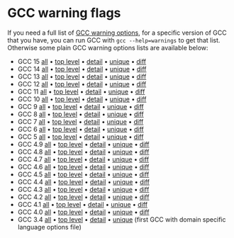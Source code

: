 
# GCC warning flags

If you need a full list of
[GCC warning options](https://gcc.gnu.org/onlinedocs/gcc/Warning-Options.html),
for a specific version of GCC that you have, you can run GCC with `gcc
--help=warnings` to get that list. Otherwise some plain GCC warning
options lists are available below:


* GCC 15 [all](warnings-15.txt)
  • [top level](warnings-top-level-15.txt)
  • [detail](warnings-detail-15.txt)
  • [unique](warnings-unique-15.txt)
  • [diff](warnings-diff-14-15.txt)
* GCC 14 [all](warnings-14.txt)
  • [top level](warnings-top-level-14.txt)
  • [detail](warnings-detail-14.txt)
  • [unique](warnings-unique-14.txt)
  • [diff](warnings-diff-13-14.txt)
* GCC 13 [all](warnings-13.txt)
  • [top level](warnings-top-level-13.txt)
  • [detail](warnings-detail-13.txt)
  • [unique](warnings-unique-13.txt)
  • [diff](warnings-diff-12-13.txt)
* GCC 12 [all](warnings-12.txt)
  • [top level](warnings-top-level-12.txt)
  • [detail](warnings-detail-12.txt)
  • [unique](warnings-unique-12.txt)
  • [diff](warnings-diff-11-12.txt)
* GCC 11 [all](warnings-11.txt)
  • [top level](warnings-top-level-11.txt)
  • [detail](warnings-detail-11.txt)
  • [unique](warnings-unique-11.txt)
  • [diff](warnings-diff-10-11.txt)
* GCC 10 [all](warnings-10.txt)
  • [top level](warnings-top-level-10.txt)
  • [detail](warnings-detail-10.txt)
  • [unique](warnings-unique-10.txt)
  • [diff](warnings-diff-9-10.txt)
* GCC 9 [all](warnings-9.txt)
  • [top level](warnings-top-level-9.txt)
  • [detail](warnings-detail-9.txt)
  • [unique](warnings-unique-9.txt)
  • [diff](warnings-diff-8-9.txt)
* GCC 8 [all](warnings-8.txt)
  • [top level](warnings-top-level-8.txt)
  • [detail](warnings-detail-8.txt)
  • [unique](warnings-unique-8.txt)
  • [diff](warnings-diff-7-8.txt)
* GCC 7 [all](warnings-7.txt)
  • [top level](warnings-top-level-7.txt)
  • [detail](warnings-detail-7.txt)
  • [unique](warnings-unique-7.txt)
  • [diff](warnings-diff-6-7.txt)
* GCC 6 [all](warnings-6.txt)
  • [top level](warnings-top-level-6.txt)
  • [detail](warnings-detail-6.txt)
  • [unique](warnings-unique-6.txt)
  • [diff](warnings-diff-5-6.txt)
* GCC 5 [all](warnings-5.txt)
  • [top level](warnings-top-level-5.txt)
  • [detail](warnings-detail-5.txt)
  • [unique](warnings-unique-5.txt)
  • [diff](warnings-diff-4.9-5.txt)
* GCC 4.9 [all](warnings-4.9.txt)
  • [top level](warnings-top-level-4.9.txt)
  • [detail](warnings-detail-4.9.txt)
  • [unique](warnings-unique-4.9.txt)
  • [diff](warnings-diff-4.8-4.9.txt)
* GCC 4.8 [all](warnings-4.8.txt)
  • [top level](warnings-top-level-4.8.txt)
  • [detail](warnings-detail-4.8.txt)
  • [unique](warnings-unique-4.8.txt)
  • [diff](warnings-diff-4.7-4.8.txt)
* GCC 4.7 [all](warnings-4.7.txt)
  • [top level](warnings-top-level-4.7.txt)
  • [detail](warnings-detail-4.7.txt)
  • [unique](warnings-unique-4.7.txt)
  • [diff](warnings-diff-4.6-4.7.txt)
* GCC 4.6 [all](warnings-4.6.txt)
  • [top level](warnings-top-level-4.6.txt)
  • [detail](warnings-detail-4.6.txt)
  • [unique](warnings-unique-4.6.txt)
  • [diff](warnings-diff-4.5-4.6.txt)
* GCC 4.5 [all](warnings-4.5.txt)
  • [top level](warnings-top-level-4.5.txt)
  • [detail](warnings-detail-4.5.txt)
  • [unique](warnings-unique-4.5.txt)
  • [diff](warnings-diff-4.4-4.5.txt)
* GCC 4.4 [all](warnings-4.4.txt)
  • [top level](warnings-top-level-4.4.txt)
  • [detail](warnings-detail-4.4.txt)
  • [unique](warnings-unique-4.4.txt)
  • [diff](warnings-diff-4.3-4.4.txt)
* GCC 4.3 [all](warnings-4.3.txt)
  • [top level](warnings-top-level-4.3.txt)
  • [detail](warnings-detail-4.3.txt)
  • [unique](warnings-unique-4.3.txt)
  • [diff](warnings-diff-4.2-4.3.txt)
* GCC 4.2 [all](warnings-4.2.txt)
  • [top level](warnings-top-level-4.2.txt)
  • [detail](warnings-detail-4.2.txt)
  • [unique](warnings-unique-4.2.txt)
  • [diff](warnings-diff-4.1-4.2.txt)
* GCC 4.1 [all](warnings-4.1.txt)
  • [top level](warnings-top-level-4.1.txt)
  • [detail](warnings-detail-4.1.txt)
  • [unique](warnings-unique-4.1.txt)
  • [diff](warnings-diff-4.0-4.1.txt)
* GCC 4.0 [all](warnings-4.0.txt)
  • [top level](warnings-top-level-4.0.txt)
  • [detail](warnings-detail-4.0.txt)
  • [unique](warnings-unique-4.0.txt)
  • [diff](warnings-diff-3.4-4.0.txt)
* GCC 3.4 [all](warnings-3.4.txt)
  • [top level](warnings-top-level-3.4.txt)
  • [detail](warnings-detail-3.4.txt)
  • [unique](warnings-unique-3.4.txt)
  (first GCC with domain specific language options file)